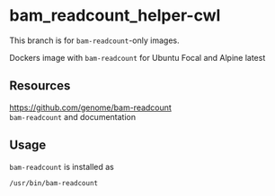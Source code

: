 bam_readcount_helper-cwl
========================

This branch is for `bam-readcount`-only images.

Dockers image with `bam-readcount` for Ubuntu Focal and Alpine latest


Resources
---------

https://github.com/genome/bam-readcount  
`bam-readcount` and documentation


Usage
-----

`bam-readcount` is installed as

    /usr/bin/bam-readcount



